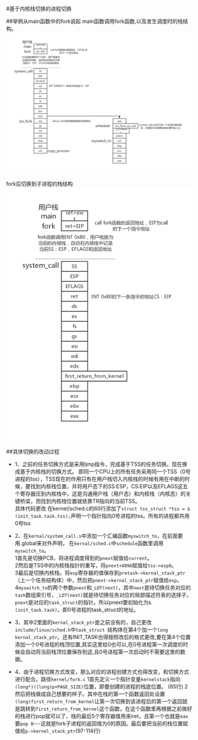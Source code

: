#基于内核栈切换的进程切换

##举例从main函数中的fork说起
main函数调用fork函数,以及发生调度时的栈结构。  
![栈结构](./jpg/进程切换的过程.jpg)    

 fork后切换到子进程的栈结构  
 ![子进程的栈结构](./jpg/fork子进程的栈.jpg)  

##具体切换的改动过程
-  1、之前的任务切换方式是采用ljmp指令，完成基于TSS的任务切换。现在换成基于内核栈的切换方式。
即同一个CPU上的所有任务采用同一个TSS（0号进程的tss），TSS现在的作用只有在用户栈切入内核栈的时候有用在中断的时候，要找到内核栈位置，并将用户态下的SS:ESP，CS:EIP以及EFLAGS这五个寄存器压到内核栈中，这是沟通用户栈（用户态）和内核栈（内核态）的关键桥梁，而找到内核栈位置就依靠TR指向的当前TSS。  
具体代码更改 在kernel/sched.c的60行添加了`struct tss_struct *tss = &(init_task.task.tss);`声明一个指针指向0号进程的tss。所有的进程都共用0号tss  
    
    
 -  2、在`kernal/system_call.s`中添加一个汇编函数`myswitch_to`，在前面要用.global来对外声明， 在`kernal/sched.c`中`schedule`函数里调用`myswitch_to`。  
 1首先是切换PCB，将进程调度得到的`pnext`赋值给`current`。  
 2然后是TSS中的内核栈指针的重写，将`pnext+4096`赋值给`tss->esp0`。  
 3最后是切换内核栈，将`esp`寄存器的值保存到`pretask->kernal_stack_ptr`（上一个任务结构体）中，然后把`pnext->kernal_stack_ptr`赋值给`esp`。  
 4`myswitch_to`的两个参数`pnext`和`_LDT(next)`，其中`next`是待切换任务对应的`task`数组索引号，`_LDT(next)`就是待切换任务对应的局部描述符表的选择子，`pnext`是对应的`task_struct`的指针。所以pnext要初始化为`&(init_task.task)`，即0号进程的task_struct的地址。
   
   
 - 3、其中2里面的`kernal_stack_ptr`是之前没有的，自己更改`include/linux/sched.h`中`task_struct `结构体在第4个加一个`long kernal_stack_ptr`。还有INIT_TASK也得按照改后的格式更改,要在第4个位置添加一个0号进程的栈顶位置,其实这里给0也可以,在0号进程第一次调度的时候会自动将当前栈顶位置保存到这,且0号进程第一次启动时不需要这里的数据。  
     
     
 - 4、由于进程切换方式改变，那么对应的进程创建方式也得改变，和切换方式进行配合。路径`kernel/fork.c`
 1首先定义一个指针变量`kernelstack`指向` (long*)((long)p+PAGE_SIZE)`位置，即要创建的进程的栈底位置。  (85行)
 2然后把栈做成自己想要的样子。其中在栈的第一个函数返回处设置` (long)first_return_from_kernel`让第一次切换到该进程后的第一个返回就是跳转到`first_return_from_kernel`这个函数，在这个函数里再根据之前做好的栈进行pop就可以了，栈的最后5个寄存器值用来iret，且第一个也就是`eax`要`pop 0`---这就是fork子进程的返回值为0的原因。最后要把当前的栈位置赋值给`p->kernel_stack_ptr`(97-114行)
 
 
